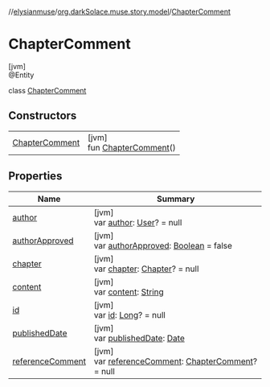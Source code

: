 //[elysianmuse](../../../index.md)/[org.darkSolace.muse.story.model](../index.md)/[ChapterComment](index.md)

# ChapterComment

[jvm]\
@Entity

class [ChapterComment](index.md)

## Constructors

|                                       |                                                      |
|---------------------------------------|------------------------------------------------------|
| [ChapterComment](-chapter-comment.md) | [jvm]<br>fun [ChapterComment](-chapter-comment.md)() |

## Properties

| Name                                     | Summary                                                                                                                                       |
|------------------------------------------|-----------------------------------------------------------------------------------------------------------------------------------------------|
| [author](author.md)                      | [jvm]<br>var [author](author.md): [User](../../org.darkSolace.muse.user.model/-user/index.md)? = null                                         |
| [authorApproved](author-approved.md)     | [jvm]<br>var [authorApproved](author-approved.md): [Boolean](https://kotlinlang.org/api/latest/jvm/stdlib/kotlin/-boolean/index.html) = false |
| [chapter](chapter.md)                    | [jvm]<br>var [chapter](chapter.md): [Chapter](../-chapter/index.md)? = null                                                                   |
| [content](content.md)                    | [jvm]<br>var [content](content.md): [String](https://kotlinlang.org/api/latest/jvm/stdlib/kotlin/-string/index.html)                          |
| [id](id.md)                              | [jvm]<br>var [id](id.md): [Long](https://kotlinlang.org/api/latest/jvm/stdlib/kotlin/-long/index.html)? = null                                |
| [publishedDate](published-date.md)       | [jvm]<br>var [publishedDate](published-date.md): [Date](https://docs.oracle.com/javase/8/docs/api/java/util/Date.html)                        |
| [referenceComment](reference-comment.md) | [jvm]<br>var [referenceComment](reference-comment.md): [ChapterComment](index.md)? = null                                                     |
